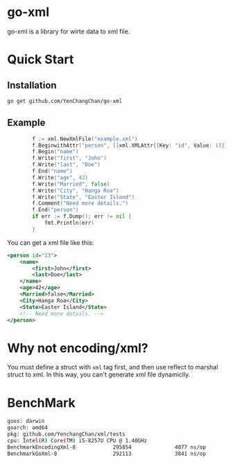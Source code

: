 # go-xml
go-xml is a library for wirte data to xml file.
# Quick Start
## Installation
```bash
go get github.com/YenChangChan/go-xml
```
## Example
```go
    	f := xml.NewXmlFile("example.xml")
    	f.BeginwithAttr("person", []xml.XMLAttr{{Key: "id", Value: 13}})
    	f.Begin("name")
    	f.Write("first", "John")
    	f.Write("last", "Doe")
    	f.End("name")
    	f.Write("age", 42)
    	f.Write("Married", false)
    	f.Write("City", "Hanga Roa")
    	f.Write("State", "Easter Island")
    	f.Comment("Need more details.")
    	f.End("person")
    	if err := f.Dump(); err != nil {
    		fmt.Println(err)
    	}
```
You can get a xml file like this:
```xml
<person id="13">
    <name>
        <first>John</first>
        <last>Doe</last>
    </name>
    <age>42</age>
    <Married>false</Married>
    <City>Hanga Roa</City>
    <State>Easter Island</State>
    <!-- Need more details. -->
</person>
```

# Why not encoding/xml?
You must define a struct with `xml` tag first, and then use reflect to marshal struct to xml.
In this way, you can't generate xml file dynamiclly.

# BenchMark
```bash
goos: darwin
goarch: amd64
pkg: github.com/YenchangChan/xml/tests
cpu: Intel(R) Core(TM) i5-8257U CPU @ 1.40GHz
BenchmarkEncodingXml-8            295854              4077 ns/op            5184 B/op         14 allocs/op
BenchmarkGoXml-8                  292113              3841 ns/op            1336 B/op         58 allocs/op

```
